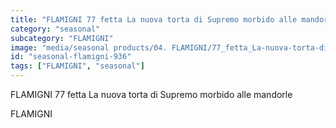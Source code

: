 ```yaml
---
title: "FLAMIGNI 77 fetta La nuova torta di Supremo morbido alle mandorle "
category: "seasonal"
subcategory: "FLAMIGNI"
image: "media/seasonal products/04. FLAMIGNI/77_fetta_La-nuova-torta-di-Supremo-morbido-alle-mandorle-.jpg"
id: "seasonal-flamigni-936"
tags: ["FLAMIGNI", "seasonal"]
---
```


FLAMIGNI 77 fetta La nuova torta di Supremo morbido alle mandorle 

FLAMIGNI
